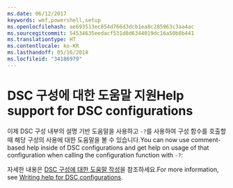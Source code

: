 ```yaml
---
ms.date: 06/12/2017
keywords: wmf,powershell,setup
ms.openlocfilehash: ae693513ec854d766d3dcb1ea8c285963c3aa4ac
ms.sourcegitcommit: 54534635eedacf531d8d6344019dc16a50b8b441
ms.translationtype: HT
ms.contentlocale: ko-KR
ms.lasthandoff: 05/16/2018
ms.locfileid: "34186979"
---
```

# <a name="help-support-for-dsc-configurations"></a><span data-ttu-id="a6a93-102">DSC 구성에 대한 도움말 지원</span><span class="sxs-lookup"><span data-stu-id="a6a93-102">Help support for DSC configurations</span></span>

<span data-ttu-id="a6a93-103">이제 DSC 구성 내부의 설명 기반 도움말을 사용하고 `-?`를 사용하여 구성 함수를 호출할 때 해당 구성의 사용에 대한 도움말을 볼 수 있습니다.</span><span class="sxs-lookup"><span data-stu-id="a6a93-103">You can now use comment-based help inside of DSC configurations and get help on usage of that configuration when calling the configuration function with `-?`:</span></span>

<span data-ttu-id="a6a93-104">자세한 내용은 [DSC 구성에 대한 도움말 작성](https://msdn.microsoft.com/powershell/dsc/confighelp)을 참조하세요.</span><span class="sxs-lookup"><span data-stu-id="a6a93-104">For more information, see [Writing help for DSC configurations](https://msdn.microsoft.com/powershell/dsc/confighelp).</span></span>

